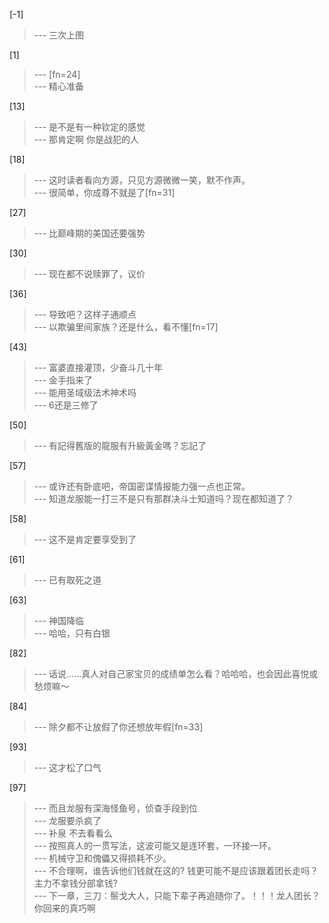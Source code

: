 
[-1] 
>--- 三次上图<br>

[1] 
>--- [fn=24]<br>
>--- 精心准备<br>

[13] 
>--- 是不是有一种钦定的感觉<br>
>--- 那肯定啊 你是战犯的人<br>

[18] 
>--- 这时读者看向方源，只见方源微微一笑，默不作声。<br>
>--- 很简单，你成尊不就是了[fn=31]<br>

[27] 
>--- 比巅峰期的美国还要强势<br>

[30] 
>--- 现在都不说赎罪了，议价<br>

[36] 
>--- 导致吧？这样子通顺点<br>
>--- 以欺骗里间家族？还是什么，看不懂[fn=17]<br>

[43] 
>--- 富婆直接灌顶，少奋斗几十年<br>
>--- 金手指来了<br>
>--- 能用圣域级法术神术吗<br>
>--- 6还是三修了<br>

[50] 
>--- 有記得舊版的龍服有升級黃金嗎？忘記了<br>

[57] 
>--- 或许还有卧底吧，帝国密谍情报能力强一点也正常。<br>
>--- 知道龙服能一打三不是只有那群决斗士知道吗？现在都知道了？<br>

[58] 
>--- 这不是肯定要享受到了<br>

[61] 
>--- 已有取死之道<br>

[63] 
>--- 神国降临<br>
>--- 哈哈，只有白银<br>

[82] 
>--- 话说……真人对自己家宝贝的成绩单怎么看？哈哈哈，也会因此喜悦或愁烦嘛～<br>

[84] 
>--- 除夕都不让放假了你还想放年假[fn=33]<br>

[93] 
>--- 这才松了口气<br>

[97] 
>--- 而且龙服有深海怪鱼号，侦查手段到位<br>
>--- 龙服要杀疯了<br>
>--- 补泉 不去看看么<br>
>--- 按照真人的一贯写法，这波可能又是连环套，一环接一环。<br>
>--- 机械守卫和傀儡又得损耗不少。<br>
>--- 不合理啊，谁告诉他们钱就在这的?
钱更可能不是应该跟着团长走吗？
主力不拿钱分部拿钱?<br>
>--- 下一章，三刀：鬃戈大人，只能下辈子再追随你了。！！！龙人团长？你回来的真巧啊<br>
